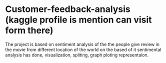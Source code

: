 # Customer-feedback-analysis (kaggle profile is mention can visit form there)
The project is based on sentiment analysis of the the people give review in the movie from different location of the world on the based of it sentimental analysis has done, visualization, spliting, graph ploting representaion.
